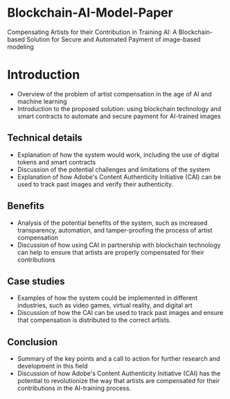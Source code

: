 # Blockchain-AI-Model-Paper
Compensating Artists for their Contribution in Training AI: A Blockchain-based Solution for Secure and Automated Payment of image-based modeling

# Introduction
- Overview of the problem of artist compensation in the age of AI and machine learning
- Introduction to the proposed solution: using blockchain technology and smart contracts to automate and secure payment for AI-trained images

## Technical details
- Explanation of how the system would work, including the use of digital tokens and smart contracts
- Discussion of the potential challenges and limitations of the system
- Explanation of how Adobe's Content Authenticity Initiative (CAI) can be used to track past images and verify their authenticity.

## Benefits 
- Analysis of the potential benefits of the system, such as increased transparency, automation, and tamper-proofing the process of artist compensation
- Discussion of how using CAI in partnership with blockchain technology can help to ensure that artists are properly compensated for their contributions

## Case studies 
- Examples of how the system could be implemented in different industries, such as video games, virtual reality, and digital art
- Discussion of how the CAI can be used to track past images and ensure that compensation is distributed to the correct artists.

## Conclusion
- Summary of the key points and a call to action for further research and development in this field
- Discussion of how Adobe's Content Authenticity Initiative (CAI) has the potential to revolutionize the way that artists are compensated for their contributions in the AI-training process.

